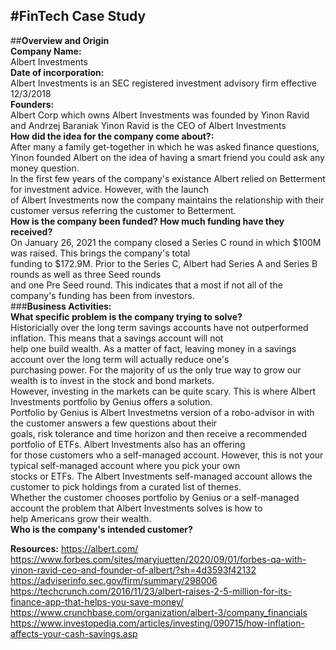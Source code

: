 **#FinTech Case Study**
---
##**Overview and Origin**  
**Company Name:**  
Albert Investments  
**Date of incorporation:**  
Albert Investments is an SEC registered investment advisory firm effective 12/3/2018  
**Founders:**  
Albert Corp which owns Albert Investments was founded by Yinon Ravid and Andrzej Baraniak Yinon Ravid is the CEO of Albert Investments  
**How did the idea for the company come about?:**  
After many a family get-together in which he was asked finance questions,  
Yinon founded Albert on the idea of having a smart friend you could ask any money question.  
In the first few years of the company's existance Albert relied on Betterment for investment advice. However, with the launch  
of Albert Investments now the company maintains the relationship with their customer versus referring the customer to Betterment.  
**How is the company been funded? How much funding have they received?**  
On January 26, 2021 the company closed a Series C round in which $100M was raised. This brings the company's total  
funding to $172.9M. Prior to the Series C, Albert had Series A and Series B rounds as well as three Seed rounds  
and one Pre Seed round. This indicates that a most if not all of the company's funding has been from investors.  
###**Business Activities:**  
**What specific problem is the company trying to solve?**  
Historicially over the long term savings accounts have not outperformed inflation. This means that a savings account will not  
help one build wealth. As a matter of fact, leaving money in a savings account over the long term will actually reduce one's  
purchasing power. For the majority of us the only true way to grow our wealth is to invest in the stock and bond markets.  
However, investing in the markets can be quite scary. This is where Albert Investments portfolio by Genius offers a solution.  
Portfolio by Genius is Albert Investmetns version of a robo-advisor in with the customer answers a few questions about their  
goals, risk tolerance and time horizon and then receive a recommended portfolio of ETFs. Albert Investments also has an offering  
for those customers who a self-managed account. However, this is not your typical self-managed account where you pick your own  
stocks or ETFs. The Albert Investments self-managed account allows the customer to pick holdings from a curated list of themes.  
Whether the customer chooses portfolio by Genius or a self-managed account the problem that Albert Investments solves is how to  
help Americans grow their wealth.  
**Who is the company's intended customer?**  
  



**Resources:**
https://albert.com/  
https://www.forbes.com/sites/maryjuetten/2020/09/01/forbes-qa-with-yinon-ravid-ceo-and-founder-of-albert/?sh=4d3593f42132  
https://adviserinfo.sec.gov/firm/summary/298006  
https://techcrunch.com/2016/11/23/albert-raises-2-5-million-for-its-finance-app-that-helps-you-save-money/  
https://www.crunchbase.com/organization/albert-3/company_financials  
https://www.investopedia.com/articles/investing/090715/how-inflation-affects-your-cash-savings.asp